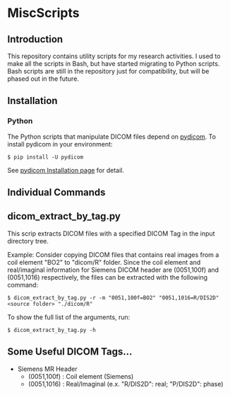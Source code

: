 MiscScripts
===========

Introduction
------------
This repository contains utility scripts for my research activities. I used to make all the scripts in Bash, but have started migrating to Python scripts. Bash scripts are still in the repository just for compatibility, but will be phased out in the future.

Installation
------------

### Python
The Python scripts that manipulate DICOM files depend on [pydicom](https://pydicom.github.io/). To install pydicom in your environment:

~~~~
$ pip install -U pydicom
~~~~

See [pydicom Installation page](https://pydicom.github.io/pydicom/stable/getting_started.html#installing) for detail.


Individual Commands
-------------------

## dicom_extract_by_tag.py

This scrip extracts DICOM files with a specified DICOM Tag in the input directory tree.

Example: Consider copying DICOM files that contains real images from a coil element "BO2" to "dicom/R" folder. Since the coil element and real/imaginal information for Siemens DICOM header are (0051,100f) and (0051,1016) respectively, the files can be extracted with the following command:

~~~~
$ dicom_extract_by_tag.py -r -m "0051,100f=BO2" "0051,1016=R/DIS2D" <source folder> "./dicom/R"
~~~~

To show the full list of the arguments, run:

~~~~
$ dicom_extract_by_tag.py -h
~~~~


Some Useful DICOM Tags...
-------------------------

- Siemens MR Header
  - (0051,100f) : Coil element (Siemens)
  - (0051,1016) : Real/Imaginal (e.x. "R/DIS2D": real; "P/DIS2D": phase)
